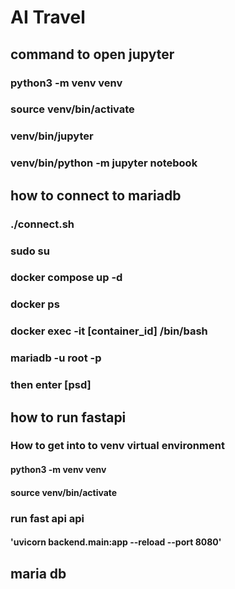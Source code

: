 
# AI Travel

## command to open jupyter
###  python3 -m venv venv
###  source venv/bin/activate
###  venv/bin/jupyter
###  venv/bin/python -m jupyter notebook


## how to connect to mariadb
### ./connect.sh
###  sudo su
###   docker compose up -d
###  docker ps
### docker exec -it [container_id] /bin/bash
###  mariadb -u root -p
###  then enter [psd]

## how to run fastapi
### How to get into to venv virtual environment
  #### python3 -m venv venv
  #### source venv/bin/activate
### run fast api api
 #### 'uvicorn backend.main:app --reload --port 8080'

## maria db